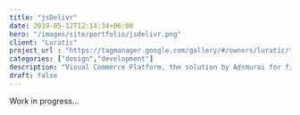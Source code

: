 ```yaml
---
title: "jsDelivr"
date: 2019-05-12T12:14:34+06:00
hero: "/images/site/portfolio/jsdelivr.png"
client: "Luratic"
project_url : "https://tagmanager.google.com/gallery/#/owners/luratic/templates/jsDelivr"
categories: ["design","development"]
description: "Visual Commerce Platform, the solution by Adsmurai for filtering “User-generated content"
draft: false
---
```


Work in progress...